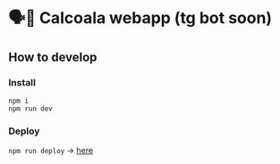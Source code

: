 # 🗣🤖 Calcoala webapp (tg bot soon)

## How to develop

### Install

```
npm i
npm run dev
```

### Deploy

`npm run deploy` -> [here](https://sotabots.github.io/webapp_voisplit/)
